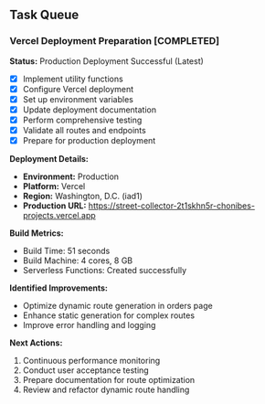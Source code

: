 ## Task Queue

### Vercel Deployment Preparation [COMPLETED]

**Status:** Production Deployment Successful (Latest)
- [x] Implement utility functions
- [x] Configure Vercel deployment
- [x] Set up environment variables
- [x] Update deployment documentation
- [x] Perform comprehensive testing
- [x] Validate all routes and endpoints
- [x] Prepare for production deployment

**Deployment Details:**
- **Environment:** Production
- **Platform:** Vercel
- **Region:** Washington, D.C. (iad1)
- **Production URL:** https://street-collector-2t1skhn5r-chonibes-projects.vercel.app

**Build Metrics:**
- Build Time: 51 seconds
- Build Machine: 4 cores, 8 GB
- Serverless Functions: Created successfully

**Identified Improvements:**
- Optimize dynamic route generation in orders page
- Enhance static generation for complex routes
- Improve error handling and logging

**Next Actions:**
1. Continuous performance monitoring
2. Conduct user acceptance testing
3. Prepare documentation for route optimization
4. Review and refactor dynamic route handling
